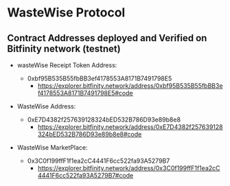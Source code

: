 # WasteWise Protocol

## Contract Addresses deployed and Verified on Bitfinity network (testnet)

- wasteWise Receipt Token Address:

  - 0xbf95B535B55fbBB3ef4178553A8171B7491798E5
    - https://explorer.bitfinity.network/address/0xbf95B535B55fbBB3ef4178553A8171B7491798E5#code

- WasteWise Address:

  - 0xE7D4382f257639128324bED532B786D93e89b8e8
    - https://explorer.bitfinity.network/address/0xE7D4382f257639128324bED532B786D93e89b8e8#code

- WasteWise MarketPlace:
  - 0x3C0f199ffF1f1ea2cC4441F6cc522fa93A5279B7
    - https://explorer.bitfinity.network/address/0x3C0f199ffF1f1ea2cC4441F6cc522fa93A5279B7#code
